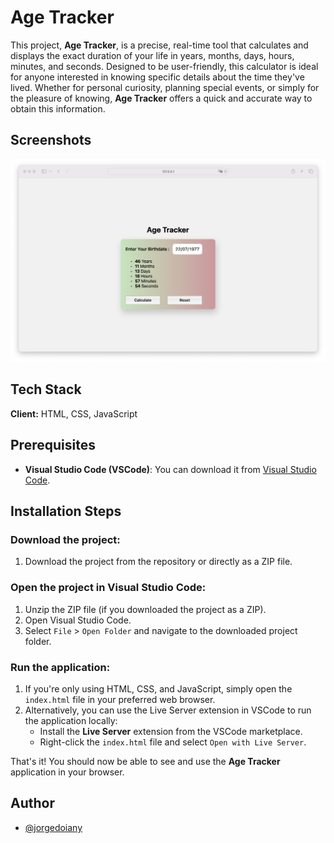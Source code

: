 # Age Tracker

This project, **Age Tracker**, is a precise, real-time tool that calculates and displays the exact duration of your life in years, months, days, hours, minutes, and seconds. Designed to be user-friendly, this calculator is ideal for anyone interested in knowing specific details about the time they've lived. Whether for personal curiosity, planning special events, or simply for the pleasure of knowing, **Age Tracker** offers a quick and accurate way to obtain this information.

## Screenshots

![App Screenshot](./assets/age-tracker-img.png)

## Tech Stack

**Client:** HTML, CSS, JavaScript

## Prerequisites

- **Visual Studio Code (VSCode)**: You can download it from [Visual Studio Code](https://code.visualstudio.com/).

## Installation Steps

### Download the project:

1. Download the project from the repository or directly as a ZIP file.

### Open the project in Visual Studio Code:

1. Unzip the ZIP file (if you downloaded the project as a ZIP).
2. Open Visual Studio Code.
3. Select `File` > `Open Folder` and navigate to the downloaded project folder.

### Run the application:

1. If you're only using HTML, CSS, and JavaScript, simply open the `index.html` file in your preferred web browser.
2. Alternatively, you can use the Live Server extension in VSCode to run the application locally:
   - Install the **Live Server** extension from the VSCode marketplace.
   - Right-click the `index.html` file and select `Open with Live Server`.

That's it! You should now be able to see and use the **Age Tracker** application in your browser.

## Author

- [@jorgedoiany](https://github.com/jorgedoiany)
